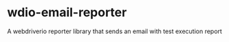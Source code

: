 # wdio-email-reporter
A webdriverio reporter library that sends an email with test execution report
